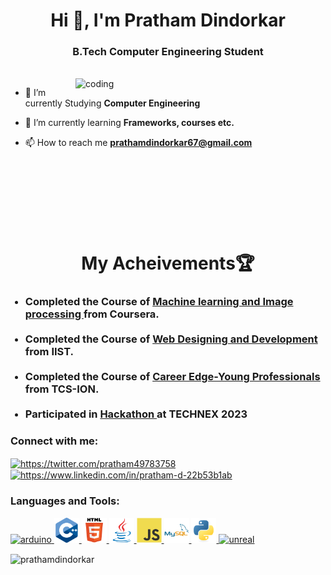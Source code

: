 <h1 align="center">Hi 👋, I'm Pratham Dindorkar</h1>
<h3 align="center">B.Tech Computer Engineering Student</h3>
<br>
<img align="right" alt="coding" width="400" src ="https://camo.githubusercontent.com/8bf6f6d78abc81fcf9c49f10649423e73ea44bc248e83aaae8759d401c829a84/68747470733a2f2f70687973696373677572756b756c2e66696c65732e776f726470726573732e636f6d2f323031392f30322f6368617261637465722d312e676966">

- 🔭 I’m currently Studying **Computer Engineering**

- 🌱 I’m currently learning **Frameworks, courses etc.**

- 📫 How to reach me **prathamdindorkar67@gmail.com**
<br><br><br><br><br><br><br><br>
<h1 align="center">My Acheivements🏆</h1>
<ul>
  <h3><li>Completed the Course of <a href="https://thingqbator.s3.ap-south-1.amazonaws.com/1632803507703_PrathamDindorkar_course_Course-Excellence-Template.pdf">Machine learning and Image processing </a> from Coursera.</li>
   <br><li>Completed the Course of <a href="https://github.com/PrathamDindorkar/PrathamDindorkar/commits?author=PrathamDindorkar">Web Designing and Development </a> from IIST.</li><br>
     <li>Completed the Course of <a href="">Career Edge-Young Professionals </a> from TCS-ION.</li><br>
  <li>Participated in <a href="https://github.com/PrathamDindorkar/PrathamDindorkar/commits?author=PrathamDindorkar"> Hackathon </a> at TECHNEX 2023</li></h3>
</ul>
<h3 align="left">Connect with me:</h3>
<p align="left">
<a href="https://twitter.com/https://twitter.com/pratham49783758" target="blank"><img align="center" src="https://raw.githubusercontent.com/rahuldkjain/github-profile-readme-generator/master/src/images/icons/Social/twitter.svg" alt="https://twitter.com/pratham49783758" height="30" width="40" /></a>
<a href="https://linkedin.com/in/https://www.linkedin.com/in/pratham-d-22b53b1ab" target="blank"><img align="center" src="https://raw.githubusercontent.com/rahuldkjain/github-profile-readme-generator/master/src/images/icons/Social/linked-in-alt.svg" alt="https://www.linkedin.com/in/pratham-d-22b53b1ab" height="30" width="40" /></a>
</p>

<h3 align="left">Languages and Tools:</h3>
<p align="left"> <a href="https://www.arduino.cc/" target="_blank" rel="noreferrer"> <img src="https://cdn.worldvectorlogo.com/logos/arduino-1.svg" alt="arduino" width="40" height="40"/> </a> <a href="https://www.w3schools.com/cpp/" target="_blank" rel="noreferrer"> <img src="https://raw.githubusercontent.com/devicons/devicon/master/icons/cplusplus/cplusplus-original.svg" alt="cplusplus" width="40" height="40"/> </a> <a href="https://www.w3.org/html/" target="_blank" rel="noreferrer"> <img src="https://raw.githubusercontent.com/devicons/devicon/master/icons/html5/html5-original-wordmark.svg" alt="html5" width="40" height="40"/> </a> <a href="https://www.java.com" target="_blank" rel="noreferrer"> <img src="https://raw.githubusercontent.com/devicons/devicon/master/icons/java/java-original.svg" alt="java" width="40" height="40"/> </a> <a href="https://developer.mozilla.org/en-US/docs/Web/JavaScript" target="_blank" rel="noreferrer"> <img src="https://raw.githubusercontent.com/devicons/devicon/master/icons/javascript/javascript-original.svg" alt="javascript" width="40" height="40"/> </a> <a href="https://www.mysql.com/" target="_blank" rel="noreferrer"> <img src="https://raw.githubusercontent.com/devicons/devicon/master/icons/mysql/mysql-original-wordmark.svg" alt="mysql" width="40" height="40"/> </a> <a href="https://www.python.org" target="_blank" rel="noreferrer"> <img src="https://raw.githubusercontent.com/devicons/devicon/master/icons/python/python-original.svg" alt="python" width="40" height="40"/> </a> <a href="https://unrealengine.com/" target="_blank" rel="noreferrer"> <img src="https://raw.githubusercontent.com/kenangundogan/fontisto/036b7eca71aab1bef8e6a0518f7329f13ed62f6b/icons/svg/brand/unreal-engine.svg" alt="unreal" width="40" height="40"/> </a> </p>

<p><img align="center" src="https://github-readme-stats.vercel.app/api/top-langs?username=prathamdindorkar&show_icons=true&locale=en&layout=compact" alt="prathamdindorkar" /></p>
